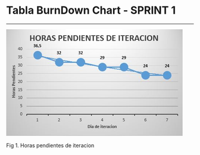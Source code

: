 
# Tabla BurnDown Chart - SPRINT 1
*** 

![Grafico de tiempo de trabajo realizado](/TablaBurndDownChart.jpg)

Fig 1. Horas pendientes de iteracion


